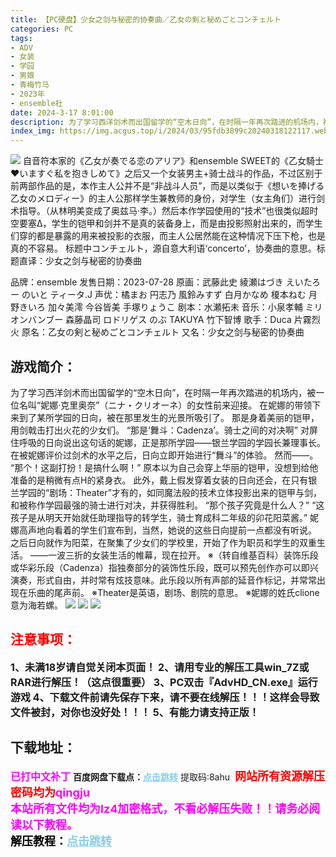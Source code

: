 ```yaml
---
title: 【PC硬盘】少女之剑与秘密的协奏曲／乙女の剣と秘めごとコンチェルト
categories: PC
tags:
- ADV
- 女装
- 学园
- 男娘
- 青梅竹马
- 2023年
- ensemble社
date: 2024-3-17 8:01:00
description: 为了学习西洋剑术而出国留学的“空木日向”，在时隔一年再次踏进的机场内，被一位名叫“妮娜·克里奥奈”（ニナ・クリオーネ）的女性前来迎接。在妮娜的带领下来到了某所学园的日向，被在那里发生的光景所吸引了。那是身着美丽的铠甲，用剑戟击打出火花的少女们。“那是‘舞斗：Cadenza’。骑士之间的对决啊”对屏住呼吸的日向说出这句话的妮娜，正是那所学园——银兰学园的学园长兼理事长。
index_img: https://img.acgus.top/i/2024/03/95fdb3899c20240318122117.webp
---
```

![](https://img.acgus.top/i/2024/03/95fdb3899c20240318122117.webp)
自音符本家的《乙女が奏でる恋のアリア》和ensemble SWEET的《乙女騎士♥いますぐ私を抱きしめて》之后又一个女装男主+骑士战斗的作品，不过区别于前两部作品的是，本作主人公并不是“非战斗人员”，而是以类似于《想いを捧げる乙女のメロディー》的主人公那样学生兼教师的身份，对学生（女主角们）进行剑术指导。（从林明美变成了奥兹马·李。）然后本作学园使用的“技术”也很类似超时空要塞Δ，学生的铠甲和剑并不是真的装备身上，而是由投影照射出来的，而学生们穿的都是暴露的用来被投影的衣服，而主人公居然能在这种情况下压下枪，也是真的不容易。
标题中コンチェルト，源自意大利语‘concerto’，协奏曲的意思。标题直译：少女之剑与秘密的协奏曲

品牌：ensemble
发售日期：2023-07-28
原画：武藤此史 綾瀬はづき えいたろー のいと ティータ.J
声优：橘まお 円志乃 風鈴みすず 白月かなめ 榎本ねむ 月野きいろ 加々美澪 今谷皆美 手塚りょうこ
剧本：水瀬拓未
音乐：小泉孝輔 ミリオンバンブー 森藤晶司 ロドリゲス のぶ TAKUYA 竹下智博
歌手：Duca 片霧烈火
原名：乙女の剣と秘めごとコンチェルト
又名：少女之剑与秘密的协奏曲

## 游戏简介：
为了学习西洋剑术而出国留学的“空木日向”，在时隔一年再次踏进的机场内，被一位名叫“妮娜·克里奥奈”（ニナ・クリオーネ）的女性前来迎接。
在妮娜的带领下来到了某所学园的日向，被在那里发生的光景所吸引了。
那是身着美丽的铠甲，用剑戟击打出火花的少女们。
“那是‘舞斗：Cadenza’。骑士之间的对决啊”
对屏住呼吸的日向说出这句话的妮娜，正是那所学园——银兰学园的学园长兼理事长。
在被妮娜评价过剑术的水平之后，日向立即开始进行“舞斗”的体验。
然而——。
“那个！这副打扮！是搞什么啊！”
原本以为自己会穿上华丽的铠甲，没想到给他准备的是稍微有点H的紧身衣。
此外，戴上假发穿着女装的日向还会，在只有银兰学园的“剧场：Theater”才有的，如同魔法般的技术立体投影出来的铠甲与剑，和被称作学园最强的骑士进行对决，并获得胜利。
“那个孩子究竟是什么人？”
“这孩子是从明天开始就任助理指导的转学生，骑士育成科二年级的卯花阳菜酱。”
妮娜高声地向看着的学生们宣布到，当然，她说的这些日向提前一点都没有听说。
之后日向就作为阳菜，在聚集了少女们的学校里，开始了作为职员和学生的双重生活。
——一波三折的女装生活的帷幕，现在拉开。
※（转自维基百科）装饰乐段或华彩乐段（Cadenza）指独奏部分的装饰性乐段，既可以预先创作亦可以即兴演奏，形式自由，并时常有炫技意味。此乐段以所有声部的延音作标记，并常常出现在乐曲的尾声前。
※Theater是英语，剧场、剧院的意思。
※妮娜的姓氏clione意为海若螺。
![](https://img.acgus.top/i/2024/03/65c749d31920240318122122.webp)
![](https://img.acgus.top/i/2024/03/19c2e02f1920240318122120.webp)
![](https://img.acgus.top/i/2024/03/ab8ce29da020240318122119.webp)





## <font color=#FF0000 >注意事项：</font>
<font size=3><b>1、未满18岁请自觉关闭本页面！
2、请用专业的解压工具win_7Z或RAR进行解压！（这点很重要）
3、PC双击『AdvHD_CN.exe』运行游戏
4、下载文件前请先保存下来，请不要在线解压！！！这样会导致文件被封，对你也没好处！！！
5、有能力请支持正版！</b></font>

## 下载地址：
<font color=#FF00FF size=3><b>已打中文补丁</b></font>
<b>百度网盘下载点：</b><a href="https://pan.baidu.com/s/1G5fqbtXR9jNBxcaybJPW0w?pwd=8ahu" style="color: #87CEEB;"><b>点击跳转</b></a> 提取码:8ahu
<a style="padding: 0" href="https://post.qingju.org/AD/"><img style="max-width:100%" src="https://img.acgus.top/i/2024/07/478f689b8021d8d499ab43d21acf137a.gif" alt=""></a>
<b><font color=#FF0000 size=4>网站所有资源解压密码均为</b></font><b><font color=#FF00FF size=4>qingju</font><font color=#FF0000 ></font></b><br><b><font color=#FF00FF size=4>本站所有文件均为lz4加密格式，不看必解压失败！！请务必阅读以下教程。</b></font><br><b><font color=#000 size=4>解压教程：</b><a href="https://post.qingju.org/tutorial/000/" style="color: #87CEEB;"><b>点击跳转</b></a>